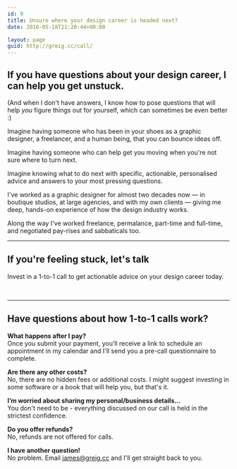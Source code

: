 ```yaml
---
id: 9
title: Unsure where your design career is headed next?
date: 2016-05-18T21:20:44+00:00

layout: page
guid: http://greig.cc/call/
---
```


## If you have questions about your design career, I can help you get unstuck.

(And when I don't have answers, I know how to pose questions that will help _you_ figure things out for yourself, which can sometimes be even better :)

Imagine having someone who has been in your shoes as a graphic designer, a freelancer, and a human being, that you can bounce ideas off.

Imagine having someone who can help get you moving when you're not sure where to turn next.

Imagine knowing what to do next with specific, actionable, personalised advice and answers to your most pressing questions.

I've worked as a graphic designer for almost two decades now — in boutique studios, at large agencies, and with my own clients — giving me deep, hands-on experience of how the design industry works.

Along the way I've worked freelance, permalance, part-time and full-time, and negotiated pay-rises and sabbaticals too.

----

## If you're feeling stuck, let's talk

Invest in a 1-to-1 call to get actionable advice on your design career today.

<form action="your-server-side-code" method="POST">
  <script
    src="https://checkout.stripe.com/checkout.js" class="stripe-button"
    data-key="pk_live_nnYqklhGVOKtdy0AErPMHvtE"
    data-amount="10000"
    data-name="James Greig"
    data-description="1-to-1 Call"
    data-label="Reserve your 1-to-1 call for £100"
    data-image="https://www.greig.cc/media/logo-greig.png"
    data-locale="auto"
    data-currency="gbp">
  </script>
</form>

<br>

----

## Have questions about how 1-to-1 calls work?

**What happens after I pay?**  
Once you submit your payment, you’ll receive a link to schedule an appointment in my calendar and I'll send you a pre-call questionnaire to complete.

**Are there any other costs?**  
No, there are no hidden fees or additional costs. I might suggest investing in some software or a book that will help you, but that's it.

**I’m worried about sharing my personal/business details…**  
You don't need to be - everything discussed on our call is held in the strictest confidence.

**Do you offer refunds?**  
No, refunds are not offered for calls.

**I have another question!**  
No problem. Email james@greig.cc and I'll get straight back to you.
